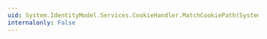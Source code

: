 ```yaml
---
uid: System.IdentityModel.Services.CookieHandler.MatchCookiePath(System.Uri,System.Uri)
internalonly: False
---
```

